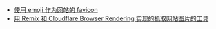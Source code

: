 - [使用 emoji 作为网站的 favicon](https://fav.farm/)
- [用 Remix 和 Cloudflare Browser Rendering 实现的抓取网站图片的工具](https://extract.fun)